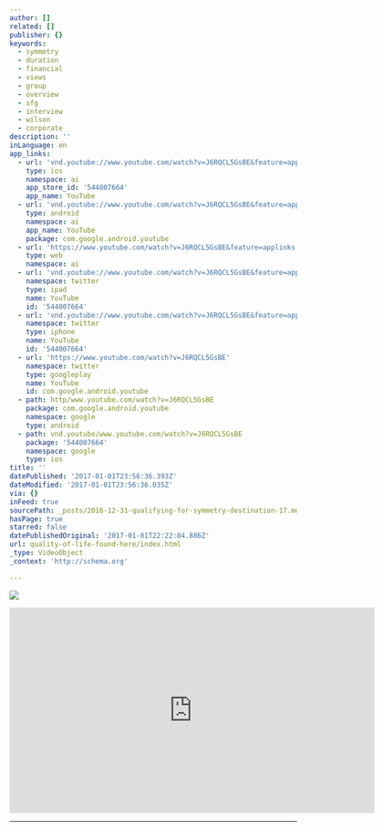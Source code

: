 ```yaml
---
author: []
related: []
publisher: {}
keywords:
  - symmetry
  - duration
  - financial
  - views
  - group
  - overview
  - sfg
  - interview
  - wilson
  - corporate
description: ''
inLanguage: en
app_links:
  - url: 'vnd.youtube://www.youtube.com/watch?v=J6RQCL5GsBE&feature=applinks'
    type: ios
    namespace: ai
    app_store_id: '544007664'
    app_name: YouTube
  - url: 'vnd.youtube://www.youtube.com/watch?v=J6RQCL5GsBE&feature=applinks'
    type: android
    namespace: ai
    app_name: YouTube
    package: com.google.android.youtube
  - url: 'https://www.youtube.com/watch?v=J6RQCL5GsBE&feature=applinks'
    type: web
    namespace: ai
  - url: 'vnd.youtube://www.youtube.com/watch?v=J6RQCL5GsBE&feature=applinks'
    namespace: twitter
    type: ipad
    name: YouTube
    id: '544007664'
  - url: 'vnd.youtube://www.youtube.com/watch?v=J6RQCL5GsBE&feature=applinks'
    namespace: twitter
    type: iphone
    name: YouTube
    id: '544007664'
  - url: 'https://www.youtube.com/watch?v=J6RQCL5GsBE'
    namespace: twitter
    type: googleplay
    name: YouTube
    id: com.google.android.youtube
  - path: http/www.youtube.com/watch?v=J6RQCL5GsBE
    package: com.google.android.youtube
    namespace: google
    type: android
  - path: vnd.youtube/www.youtube.com/watch?v=J6RQCL5GsBE
    package: '544007664'
    namespace: google
    type: ios
title: ''
datePublished: '2017-01-01T23:56:36.393Z'
dateModified: '2017-01-01T23:56:36.035Z'
via: {}
inFeed: true
sourcePath: _posts/2016-12-31-qualifying-for-symmetry-destination-17.md
hasPage: true
starred: false
datePublishedOriginal: '2017-01-01T22:22:04.886Z'
url: quality-of-life-found-here/index.html
_type: VideoObject
_context: 'http://schema.org'

---
```

![](https://the-grid-user-content.s3-us-west-2.amazonaws.com/b243a981-8c8d-47c8-bb19-15a52c6641e3.jpg)

<iframe src="https://cdn.embedly.com/widgets/media.html?src=https%3A%2F%2Fwww.youtube.com%2Fembed%2FJ6RQCL5GsBE%3Ffeature%3Doembed&amp;url=http%3A%2F%2Fwww.youtube.com%2Fwatch%3Fv%3DJ6RQCL5GsBE&amp;image=https%3A%2F%2Fi.ytimg.com%2Fvi%2FJ6RQCL5GsBE%2Fhqdefault.jpg&amp;key=b7d04c9b404c499eba89ee7072e1c4f7&amp;type=text%2Fhtml&amp;schema=youtube" width="640" height="360" scrolling="no" frameborder="0" allowfullscreen="" style=""></iframe>

---